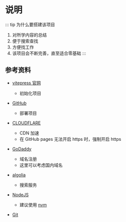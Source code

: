 # 说明

::: tip 为什么要搭建该项目
1. 对所学内容的总结
2. 便于搜索查找
3. 方便找工作
4. 该项目会不断完善，直至适合零基础
:::

## 参考资料

- [vitepress 官网](https://vitepress.dev/zh/)
    - 初始化项目

- [GitHub](https://github.com/)
    - 部署项目

- [CLOUDFLARE](https://dash.cloudflare.com/)
    - CDN 加速
    - 在 GitHub pages 无法开启 https 时，强制开启 https

- [GoDaddy](https://www.godaddy.com/zh-sg)
    - 域名注册
    - 这里可以考虑国内域名

- [algolia](https://docsearch.algolia.com/apply/)
    - 搜索服务

- [NodeJS](https://nodejs.org/zh-cn)
    - 建议使用 [nvm](https://github.com/coreybutler/nvm-windows/releases)

- [Git](https://git-scm.com/book/zh/v2/%E8%B5%B7%E6%AD%A5-%E5%AE%89%E8%A3%85-Git)